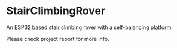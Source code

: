 # StairClimbingRover
An ESP32 based stair climbing rover with a self-balancing platform

Please check project report for more info.
